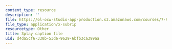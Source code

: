 ```yaml
---
content_type: resource
description: ''
file: https://ol-ocw-studio-app-production.s3.amazonaws.com/courses/7-91j-foundations-of-computational-and-systems-biology-spring-2014/d4da5cf6330b53d696296bfb3ca399aa_lJzybEXmIj0.vtt
file_type: application/x-subrip
resourcetype: Other
title: 3play caption file
uid: d4da5cf6-330b-53d6-9629-6bfb3ca399aa
---
```


